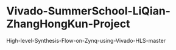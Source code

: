 # Vivado-SummerSchool-LiQian-ZhangHongKun-Project
High-level-Synthesis-Flow-on-Zynq-using-Vivado-HLS-master
